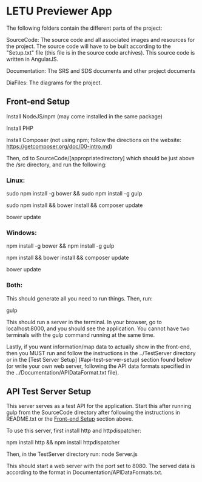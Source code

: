 # LETU Previewer App

The following folders contain the different parts of the project:

SourceCode: The source code and all associated images and resources for the project. The source code will have to be built according to the "Setup.txt" file (this file is in the source code archives). This source code is written in AngularJS.


Documentation: The SRS and SDS documents and other project documents

DiaFiles: The diagrams for the project.


## Front-end Setup
Install NodeJS/npm (may come installed in the same package)


Install PHP


Install Composer (not using npm; follow the directions on the website: https://getcomposer.org/doc/00-intro.md)

Then, cd to SourceCode/[appropriatedirectory] which should be just above the /src directory, and run the following:

### Linux:


sudo npm install -g bower && sudo npm install -g gulp


sudo npm install && bower install && composer update


bower update

### Windows:


npm install -g bower && npm install -g gulp


npm install && bower install && composer update


bower update

### Both:


This should generate all you need to run things.
Then, run:


gulp


This should run a server in the terminal. In your browser, go to localhost:8000, and you should see the application.
You cannot have two terminals with the gulp command running at the same time.


Lastly, if you want information/map data to actually show in the
front-end, then you MUST run and follow the instructions in the ../TestServer
directory or in the [Test Server Setup] (#api-test-server-setup) section found below (or write your own web server, following the API data formats specified in the ../Documentation/APIDataFormat.txt file).


## API Test Server Setup


This server serves as a test API for the application. Start this after running
gulp from the SourceCode directory after following the instructions in
README.txt or the [Front-end Setup](#front-end-setup) section above.


To use this server, first install http and httpdispatcher:


npm install http && npm install httpdispatcher


Then, in the TestServer directory run:
node Server.js


This should start a web server with the port set to 8080. The served data is 
according to the format in Documentation/APIDataFormats.txt.




